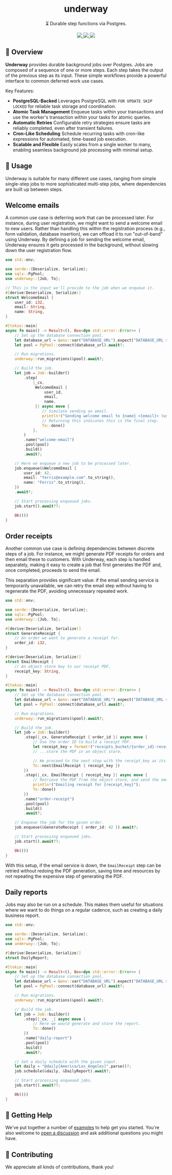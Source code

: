 <h1 align="center">
    underway
</h1>

<p align="center">
    ⏳ Durable step functions via Postgres.
</p>

<div align="center">
    <a href="https://crates.io/crates/underway">
        <img src="https://img.shields.io/crates/v/underway.svg" />
    </a>
    <a href="https://docs.rs/underway">
        <img src="https://docs.rs/underway/badge.svg" />
    </a>
    <a href="https://github.com/maxcountryman/underway/actions/workflows/rust.yml">
        <img src="https://github.com/maxcountryman/underway/actions/workflows/rust.yml/badge.svg" />
    </a>
</div>

## 🎨 Overview

**Underway** provides durable background jobs over Postgres. Jobs are composed of a sequence of one or more steps. Each step takes the output of the previous step as its input. These simple workflows provide a powerful interface to common deferred work use cases.

Key Features:

- **PostgreSQL-Backed** Leverages PostgreSQL with `FOR UPDATE SKIP LOCKED`
  for reliable task storage and coordination.
- **Atomic Task Management** Enqueue tasks within your transactions and use
  the worker's transaction within your tasks for atomic queries.
- **Automatic Retries** Configurable retry strategies ensure tasks are
  reliably completed, even after transient failures.
- **Cron-Like Scheduling** Schedule recurring tasks with cron-like
  expressions for automated, time-based job execution.
- **Scalable and Flexible** Easily scales from a single worker to many,
  enabling seamless background job processing with minimal setup.

## 🤸 Usage

Underway is suitable for many different use cases, ranging from simple
single-step jobs to more sophisticated multi-step jobs, where dependencies
are built up between steps.

## Welcome emails

A common use case is deferring work that can be processed later. For
instance, during user registration, we might want to send a welcome email to
new users. Rather than handling this within the registration process (e.g.,
form validation, database insertion), we can offload it to run "out-of-band"
using Underway. By defining a job for sending the welcome email, Underway
ensures it gets processed in the background, without slowing down the user
registration flow.

```rust
use std::env;

use serde::{Deserialize, Serialize};
use sqlx::PgPool;
use underway::{Job, To};

// This is the input we'll provide to the job when we enqueue it.
#[derive(Deserialize, Serialize)]
struct WelcomeEmail {
    user_id: i32,
    email: String,
    name: String,
}

#[tokio::main]
async fn main() -> Result<(), Box<dyn std::error::Error>> {
    // Set up the database connection pool.
    let database_url = &env::var("DATABASE_URL").expect("DATABASE_URL should be set");
    let pool = PgPool::connect(database_url).await?;

    // Run migrations.
    underway::run_migrations(&pool).await?;

    // Build the job.
    let job = Job::builder()
        .step(
            |_cx,
             WelcomeEmail {
                 user_id,
                 email,
                 name,
             }| async move {
                // Simulate sending an email.
                println!("Sending welcome email to {name} <{email}> (user_id: {user_id})");
                // Returning this indicates this is the final step.
                To::done()
            },
        )
        .name("welcome-email")
        .pool(pool)
        .build()
        .await?;

    // Here we enqueue a new job to be processed later.
    job.enqueue(&WelcomeEmail {
        user_id: 42,
        email: "ferris@example.com".to_string(),
        name: "Ferris".to_string(),
    })
    .await?;

    // Start processing enqueued jobs.
    job.start().await??;

    Ok(())
}
```

## Order receipts

Another common use case is defining dependencies between discrete steps of a
job. For instance, we might generate PDF receipts for orders and then email
these to customers. With Underway, each step is handled separately, making
it easy to create a job that first generates the PDF and, once
completed, proceeds to send the email.

This separation provides significant value: if the email sending service
is temporarily unavailable, we can retry the email step without having to
regenerate the PDF, avoiding unnecessary repeated work.

```rust
use std::env;

use serde::{Deserialize, Serialize};
use sqlx::PgPool;
use underway::{Job, To};

#[derive(Deserialize, Serialize)]
struct GenerateReceipt {
    // An order we want to generate a receipt for.
    order_id: i32,
}

#[derive(Deserialize, Serialize)]
struct EmailReceipt {
    // An object store key to our receipt PDF.
    receipt_key: String,
}

#[tokio::main]
async fn main() -> Result<(), Box<dyn std::error::Error>> {
    // Set up the database connection pool.
    let database_url = &env::var("DATABASE_URL").expect("DATABASE_URL should be set");
    let pool = PgPool::connect(database_url).await?;

    // Run migrations.
    underway::run_migrations(&pool).await?;

    // Build the job.
    let job = Job::builder()
        .step(|_cx, GenerateReceipt { order_id }| async move {
            // Use the order ID to build a receipt PDF...
            let receipt_key = format!("receipts_bucket/{order_id}-receipt.pdf");
            // ...store the PDF in an object store.

            // We proceed to the next step with the receipt_key as its input.
            To::next(EmailReceipt { receipt_key })
        })
        .step(|_cx, EmailReceipt { receipt_key }| async move {
            // Retrieve the PDF from the object store, and send the email.
            println!("Emailing receipt for {receipt_key}");
            To::done()
        })
        .name("order-receipt")
        .pool(pool)
        .build()
        .await?;

    // Enqueue the job for the given order.
    job.enqueue(&GenerateReceipt { order_id: 42 }).await?;

    // Start processing enqueued jobs.
    job.start().await??;

    Ok(())
}
```

With this setup, if the email service is down, the `EmailReceipt` step can
be retried without redoing the PDF generation, saving time and resources by
not repeating the expensive step of generating the PDF.

## Daily reports

Jobs may also be run on a schedule. This makes them useful for situations
where we want to do things on a regular cadence, such as creating a daily
business report.

```rust
use std::env;

use serde::{Deserialize, Serialize};
use sqlx::PgPool;
use underway::{Job, To};

#[derive(Deserialize, Serialize)]
struct DailyReport;

#[tokio::main]
async fn main() -> Result<(), Box<dyn std::error::Error>> {
    // Set up the database connection pool.
    let database_url = &env::var("DATABASE_URL").expect("DATABASE_URL should be set");
    let pool = PgPool::connect(database_url).await?;

    // Run migrations.
    underway::run_migrations(&pool).await?;

    // Build the job.
    let job = Job::builder()
        .step(|_cx, _| async move {
            // Here we would generate and store the report.
            To::done()
        })
        .name("daily-report")
        .pool(pool)
        .build()
        .await?;

    // Set a daily schedule with the given input.
    let daily = "@daily[America/Los_Angeles]".parse()?;
    job.schedule(&daily, &DailyReport).await?;

    // Start processing enqueued jobs.
    job.start().await??;

    Ok(())
}
```

## 🛟 Getting Help

We've put together a number of [examples][examples] to help get you started. You're also welcome to [open a discussion](https://github.com/maxcountryman/underway/discussions/new?category=q-a) and ask additional questions you might have.

## 👯 Contributing

We appreciate all kinds of contributions, thank you!

[examples]: https://github.com/maxcountryman/underway/tree/main/examples
[docs]: https://docs.rs/underway
